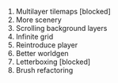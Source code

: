 1. Multilayer tilemaps [blocked]
2. More scenery
3. Scrolling background layers
4. Infinite grid
5. Reintroduce player
6. Better worldgen
7. Letterboxing [blocked]
8. Brush refactoring